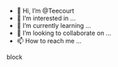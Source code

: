 - 👋 Hi, I’m @Teecourt
- 👀 I’m interested in ...
- 🌱 I’m currently learning ...
- 💞️ I’m looking to collaborate on ...
- 📫 How to reach me ...

<!---
Teecourt/Teecourt is a ✨ special ✨ repository because its `README.md` (this file) appears on your GitHub profile.
You can click the Preview link to take a look at your changes.
--->

block
